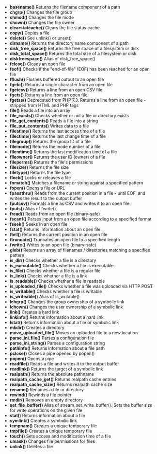 - **basename()**	Returns the filename component of a path
- **chgrp()**	Changes the file group
- **chmod()**	Changes the file mode
- **chown()**	Changes the file owner
- **clearstatcache()**	Clears the file status cache
- **copy()**	Copies a file
- **delete()**	See unlink() or unset()
- **dirname()**	Returns the directory name component of a path
- **disk_free_space()**	Returns the free space of a filesystem or disk
- **disk_total_space()**	Returns the total size of a filesystem or disk
- **diskfreespace()**	Alias of disk_free_space()
- **fclose()**	Closes an open file
- **feof()**	Checks if the "end-of-file" (EOF) has been reached for an open file
- **fflush()**	Flushes buffered output to an open file
- **fgetc()**	Returns a single character from an open file
- **fgetcsv()**	Returns a line from an open CSV file
- **fgets()**	Returns a line from an open file
- **fgetss()**	Deprecated from PHP 7.3. Returns a line from an open file - stripped from HTML and PHP tags
- **file()**	Reads a file into an array
- **file_exists()**	Checks whether or not a file or directory exists
- **file_get_contents()**	Reads a file into a string
- **file_put_contents()**	Writes data to a file
- **fileatime()**	Returns the last access time of a file
- **filectime()**	Returns the last change time of a file
- **filegroup()**	Returns the group ID of a file
- **fileinode()**	Returns the inode number of a file
- **filemtime()**	Returns the last modification time of a file
- **fileowner()**	Returns the user ID (owner) of a file
- **fileperms()**	Returns the file's permissions
- **filesize()**	Returns the file size
- **filetype()**	Returns the file type
- **flock()**	Locks or releases a file
- **fnmatch()**	Matches a filename or string against a specified pattern
- **fopen()**	Opens a file or URL
- **fpassthru()**	Reads from the current position in a file - until EOF, and writes the result to the output buffer
- **fputcsv()**	Formats a line as CSV and writes it to an open file
- **fputs()**	Alias of fwrite()
- **fread()**	Reads from an open file (binary-safe)
- **fscanf()**	Parses input from an open file according to a specified format
- **fseek()**	Seeks in an open file
- **fstat()**	Returns information about an open file
- **ftell()**	Returns the current position in an open file
- **ftruncate()**	Truncates an open file to a specified length
- **fwrite()**	Writes to an open file (binary-safe)
- **glob()**	Returns an array of filenames / directories matching a specified pattern
- **is_dir()**	Checks whether a file is a directory
- **is_executable()**	Checks whether a file is executable
- **is_file()**	Checks whether a file is a regular file
- **is_link()**	Checks whether a file is a link
- **is_readable()**	Checks whether a file is readable
- **is_uploaded_file()**	Checks whether a file was uploaded via HTTP POST
- **is_writable()**	Checks whether a file is writable
- **is_writeable()**	Alias of is_writable()
- **lchgrp()**	Changes the group ownership of a symbolic link
- **lchown()**	Changes the user ownership of a symbolic link
- **link()**	Creates a hard link
- **linkinfo()**	Returns information about a hard link
- **lstat()**	Returns information about a file or symbolic link
- **mkdir()**	Creates a directory
- **move_uploaded_file()**	Moves an uploaded file to a new location
- **parse_ini_file()**	Parses a configuration file
- **parse_ini_string()**	Parses a configuration string
- **pathinfo()**	Returns information about a file path
- **pclose()**	Closes a pipe opened by popen()
- **popen()**	Opens a pipe
- **readfile()**	Reads a file and writes it to the output buffer
- **readlink()**	Returns the target of a symbolic link
- **realpath()**	Returns the absolute pathname
- **realpath_cache_get()**	Returns realpath cache entries
- **realpath_cache_size()**	Returns realpath cache size
- **rename()**	Renames a file or directory
- **rewind()**	Rewinds a file pointer
- **rmdir()**	Removes an empty directory
- **set_file_buffer()**	Alias of stream_set_write_buffer(). Sets the buffer size for write operations on the given file
- **stat()**	Returns information about a file
- **symlink()**	Creates a symbolic link
- **tempnam()**	Creates a unique temporary file
- **tmpfile()**	Creates a unique temporary file
- **touch()**	Sets access and modification time of a file
- **umask()**	Changes file permissions for files
- **unlink()**	Deletes a file